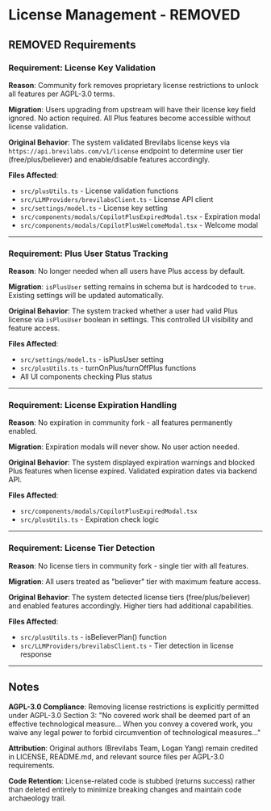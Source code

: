 # License Management - REMOVED

## REMOVED Requirements

### Requirement: License Key Validation
**Reason**: Community fork removes proprietary license restrictions to unlock all features per AGPL-3.0 terms.

**Migration**: Users upgrading from upstream will have their license key field ignored. No action required. All Plus features become accessible without license validation.

**Original Behavior**: The system validated Brevilabs license keys via `https://api.brevilabs.com/v1/license` endpoint to determine user tier (free/plus/believer) and enable/disable features accordingly.

**Files Affected**:
- `src/plusUtils.ts` - License validation functions
- `src/LLMProviders/brevilabsClient.ts` - License API client
- `src/settings/model.ts` - License key setting
- `src/components/modals/CopilotPlusExpiredModal.tsx` - Expiration modal
- `src/components/modals/CopilotPlusWelcomeModal.tsx` - Welcome modal

---

### Requirement: Plus User Status Tracking
**Reason**: No longer needed when all users have Plus access by default.

**Migration**: `isPlusUser` setting remains in schema but is hardcoded to `true`. Existing settings will be updated automatically.

**Original Behavior**: The system tracked whether a user had valid Plus license via `isPlusUser` boolean in settings. This controlled UI visibility and feature access.

**Files Affected**:
- `src/settings/model.ts` - isPlusUser setting
- `src/plusUtils.ts` - turnOnPlus/turnOffPlus functions
- All UI components checking Plus status

---

### Requirement: License Expiration Handling
**Reason**: No expiration in community fork - all features permanently enabled.

**Migration**: Expiration modals will never show. No user action needed.

**Original Behavior**: The system displayed expiration warnings and blocked Plus features when license expired. Validated expiration dates via backend API.

**Files Affected**:
- `src/components/modals/CopilotPlusExpiredModal.tsx`
- `src/plusUtils.ts` - Expiration check logic

---

### Requirement: License Tier Detection
**Reason**: No license tiers in community fork - single tier with all features.

**Migration**: All users treated as "believer" tier with maximum feature access.

**Original Behavior**: The system detected license tiers (free/plus/believer) and enabled features accordingly. Higher tiers had additional capabilities.

**Files Affected**:
- `src/plusUtils.ts` - isBelieverPlan() function
- `src/LLMProviders/brevilabsClient.ts` - Tier detection in license response

---

## Notes

**AGPL-3.0 Compliance**: Removing license restrictions is explicitly permitted under AGPL-3.0 Section 3: "No covered work shall be deemed part of an effective technological measure... When you convey a covered work, you waive any legal power to forbid circumvention of technological measures..."

**Attribution**: Original authors (Brevilabs Team, Logan Yang) remain credited in LICENSE, README.md, and relevant source files per AGPL-3.0 requirements.

**Code Retention**: License-related code is stubbed (returns success) rather than deleted entirely to minimize breaking changes and maintain code archaeology trail.
